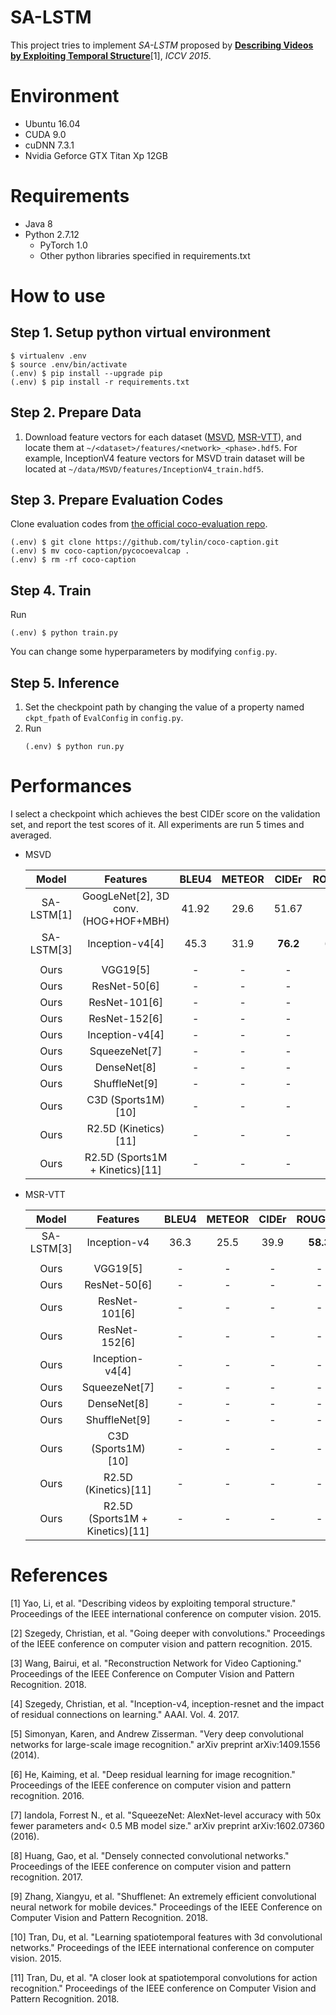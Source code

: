# SA-LSTM

This project tries to implement *SA-LSTM* proposed by **[Describing Videos by Exploiting Temporal Structure](https://www.cv-foundation.org/openaccess/content_iccv_2015/papers/Yao_Describing_Videos_by_ICCV_2015_paper.pdf)**[1], *ICCV 2015*.



# Environment

* Ubuntu 16.04
* CUDA 9.0
* cuDNN 7.3.1
* Nvidia Geforce GTX Titan Xp 12GB


# Requirements

* Java 8
* Python 2.7.12
  * PyTorch 1.0
  * Other python libraries specified in requirements.txt



# How to use

## Step 1. Setup python virtual environment

```
$ virtualenv .env
$ source .env/bin/activate
(.env) $ pip install --upgrade pip
(.env) $ pip install -r requirements.txt
```


## Step 2. Prepare Data

1. Download feature vectors for each dataset ([MSVD](https://github.com/hobincar/MSVD), [MSR-VTT](https://github.com/hobincar/MSR-VTT)), and locate them at `~/<dataset>/features/<network>_<phase>.hdf5`. For example, InceptionV4 feature vectors for MSVD train dataset will be located at `~/data/MSVD/features/InceptionV4_train.hdf5`.


## Step 3. Prepare Evaluation Codes

Clone evaluation codes from [the official coco-evaluation repo](https://github.com/tylin/coco-caption).

   ```
   (.env) $ git clone https://github.com/tylin/coco-caption.git
   (.env) $ mv coco-caption/pycocoevalcap .
   (.env) $ rm -rf coco-caption
   ```


## Step 4. Train

Run
   ```
   (.env) $ python train.py
   ```

You can change some hyperparameters by modifying `config.py`.


## Step 5. Inference

1. Set the checkpoint path by changing the value of a property named `ckpt_fpath` of `EvalConfig` in `config.py`.
2. Run
   ```
   (.env) $ python run.py
   ```


# Performances

I select a checkpoint which achieves the best CIDEr score on the validation set, and report the test scores of it. All experiments are run 5 times and averaged.

* MSVD

  | Model | Features | BLEU4 | METEOR | CIDEr | ROUGE_L |
  | :---: | :---: | :---: | :---: | :---: | :---: |
  | SA-LSTM[1] | GoogLeNet[2], 3D conv. (HOG+HOF+MBH) | 41.92 | 29.6 | 51.67 | - |
  | SA-LSTM[3] | Inception-v4[4] | 45.3 | 31.9 | **76.2** | 64.2 |
  |  |  |  |  |
  | Ours | VGG19[5] | - | - | - | - |
  | Ours | ResNet-50[6] | - | - | - | - |
  | Ours | ResNet-101[6] | - | - | - | - |
  | Ours | ResNet-152[6] | - | - | - | - |
  | Ours | Inception-v4[4] | - | - | - | - |
  | Ours | SqueezeNet[7] | - | - | - | - |
  | Ours | DenseNet[8] | - | - | - | - |
  | Ours | ShuffleNet[9] | - | - | - | - |
  | Ours | C3D (Sports1M)[10] | - | - | - | - |
  | Ours | R2.5D (Kinetics)[11] | - | - | - | - |
  | Ours | R2.5D (Sports1M + Kinetics)[11] | - | - | - | - |


* MSR-VTT

  | Model | Features | BLEU4 | METEOR | CIDEr | ROUGE_L |
  | :---: | :---: | :---: | :---: | :---: | :---: |
  | SA-LSTM[3] | Inception-v4 | 36.3 | 25.5 | 39.9 | **58.3** |
  |  |  |  |  |
  | Ours | VGG19[5] | - | - | - | - |
  | Ours | ResNet-50[6] | - | - | - | - |
  | Ours | ResNet-101[6] | - | - | - | - |
  | Ours | ResNet-152[6] | - | - | - | - |
  | Ours | Inception-v4[4] | - | - | - | - |
  | Ours | SqueezeNet[7] | - | - | - | - |
  | Ours | DenseNet[8] | - | - | - | - |
  | Ours | ShuffleNet[9] | - | - | - | - |
  | Ours | C3D (Sports1M)[10] | - | - | - | - |
  | Ours | R2.5D (Kinetics)[11] | - | - | - | - |
  | Ours | R2.5D (Sports1M + Kinetics)[11] | - | - | - | - |


# References

[1] Yao, Li, et al. "Describing videos by exploiting temporal structure." Proceedings of the IEEE international conference on computer vision. 2015.

[2] Szegedy, Christian, et al. "Going deeper with convolutions." Proceedings of the IEEE conference on computer vision and pattern recognition. 2015.

[3] Wang, Bairui, et al. "Reconstruction Network for Video Captioning." Proceedings of the IEEE Conference on Computer Vision and Pattern Recognition. 2018.

[4] Szegedy, Christian, et al. "Inception-v4, inception-resnet and the impact of residual connections on learning." AAAI. Vol. 4. 2017.

[5] Simonyan, Karen, and Andrew Zisserman. "Very deep convolutional networks for large-scale image recognition." arXiv preprint arXiv:1409.1556 (2014).

[6] He, Kaiming, et al. "Deep residual learning for image recognition." Proceedings of the IEEE conference on computer vision and pattern recognition. 2016.

[7] Iandola, Forrest N., et al. "SqueezeNet: AlexNet-level accuracy with 50x fewer parameters and< 0.5 MB model size." arXiv preprint arXiv:1602.07360 (2016).

[8] Huang, Gao, et al. "Densely connected convolutional networks." Proceedings of the IEEE conference on computer vision and pattern recognition. 2017.

[9] Zhang, Xiangyu, et al. "Shufflenet: An extremely efficient convolutional neural network for mobile devices." Proceedings of the IEEE Conference on Computer Vision and Pattern Recognition. 2018.

[10] Tran, Du, et al. "Learning spatiotemporal features with 3d convolutional networks." Proceedings of the IEEE international conference on computer vision. 2015.

[11] Tran, Du, et al. "A closer look at spatiotemporal convolutions for action recognition." Proceedings of the IEEE conference on Computer Vision and Pattern Recognition. 2018.
